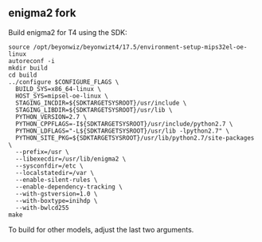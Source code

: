 enigma2 fork
------------

Build enigma2 for T4 using the SDK:

    source /opt/beyonwiz/beyonwizt4/17.5/environment-setup-mips32el-oe-linux
    autoreconf -i
    mkdir build
    cd build
    ../configure $CONFIGURE_FLAGS \
      BUILD_SYS=x86_64-linux \
      HOST_SYS=mipsel-oe-linux \
      STAGING_INCDIR=${SDKTARGETSYSROOT}/usr/include \
      STAGING_LIBDIR=${SDKTARGETSYSROOT}/usr/lib \
      PYTHON_VERSION=2.7 \
      PYTHON_CPPFLAGS=-I${SDKTARGETSYSROOT}/usr/include/python2.7 \
      PYTHON_LDFLAGS="-L${SDKTARGETSYSROOT}/usr/lib -lpython2.7" \
      PYTHON_SITE_PKG=${SDKTARGETSYSROOT}/usr/lib/python2.7/site-packages \
      --prefix=/usr \
      --libexecdir=/usr/lib/enigma2 \
      --sysconfdir=/etc \
      --localstatedir=/var \
      --enable-silent-rules \
      --enable-dependency-tracking \
      --with-gstversion=1.0 \
      --with-boxtype=inihdp \
      --with-bwlcd255 
    make

To build for other models, adjust the last two arguments.

